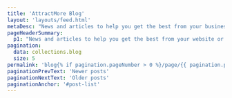 ```yaml
---
title: 'AttractMore Blog'
layout: 'layouts/feed.html'
metaDesc: "News and articles to help you get the best from your business website or online shop. More articles are added on a regular basis so do check back for more."
pageHeaderSummary:
  p1: "News and articles to help you get the best from your website or online shop."
pagination:
  data: collections.blog
  size: 5
permalink: 'blog{% if pagination.pageNumber > 0 %}/page/{{ pagination.pageNumber }}{% endif %}/index.html'
paginationPrevText: 'Newer posts'
paginationNextText: 'Older posts'
paginationAnchor: '#post-list'
---
```

